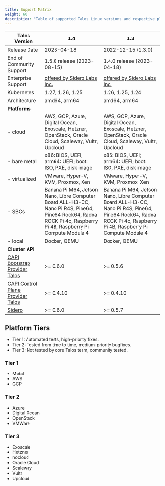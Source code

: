 ```yaml
---
title: Support Matrix
weight: 60
description: "Table of supported Talos Linux versions and respective platforms."
---
```


| Talos Version                                                                                                  | 1.4                                | 1.3                                |
|----------------------------------------------------------------------------------------------------------------|------------------------------------|------------------------------------|
| Release Date                                                                                                   | 2023-04-18                         | 2022-12-15 (1.3.0)                 |
| End of Community Support                                                                                       | 1.5.0 release (2023-08-15)         | 1.4.0 release (2023-04-18)         |
| Enterprise Support                                                                                             | [offered by Sidero Labs Inc.](https://www.siderolabs.com/support/) | [offered by Sidero Labs Inc.](https://www.siderolabs.com/support/) |
| Kubernetes                                                                                                     | 1.27, 1.26, 1.25                   | 1.26, 1.25, 1.24                   |
| Architecture                                                                                                   | amd64, arm64                       | amd64, arm64                       |
| **Platforms**                                                                                                  |                                    |                                    |
| - cloud                                                                                                        | AWS, GCP, Azure, Digital Ocean, Exoscale, Hetzner, OpenStack, Oracle Cloud, Scaleway, Vultr, Upcloud | AWS, GCP, Azure, Digital Ocean, Exoscale, Hetzner, OpenStack, Oracle Cloud, Scaleway, Vultr, Upcloud |
| - bare metal                                                                                                   | x86: BIOS, UEFI; arm64: UEFI; boot: ISO, PXE, disk image | x86: BIOS, UEFI; arm64: UEFI; boot: ISO, PXE, disk image |
| - virtualized                                                                                                  | VMware, Hyper-V, KVM, Proxmox, Xen | VMware, Hyper-V, KVM, Proxmox, Xen |
| - SBCs                                                                                                         | Banana Pi M64, Jetson Nano, Libre Computer Board ALL-H3-CC, Nano Pi R4S, Pine64, Pine64 Rock64, Radxa ROCK Pi 4c, Raspberry Pi 4B, Raspberry Pi Compute Module 4 | Banana Pi M64, Jetson Nano, Libre Computer Board ALL-H3-CC, Nano Pi R4S, Pine64, Pine64 Rock64, Radxa ROCK Pi 4c, Raspberry Pi 4B, Raspberry Pi Compute Module 4 |
| - local                                                                                                        | Docker, QEMU                       | Docker, QEMU                       |
| **Cluster API**                                                                                                |                                    |                                    |
| [CAPI Bootstrap Provider Talos](https://github.com/siderolabs/cluster-api-bootstrap-provider-talos)            | >= 0.6.0                           | >= 0.5.6                           |
| [CAPI Control Plane Provider Talos](https://github.com/siderolabs/cluster-api-control-plane-provider-talos)    | >= 0.4.10                          | >= 0.4.10                          |
| [Sidero](https://www.sidero.dev/)                                                                              | >= 0.6.0                           | >= 0.5.7                           |

## Platform Tiers

* Tier 1: Automated tests, high-priority fixes.
* Tier 2: Tested from time to time, medium-priority bugfixes.
* Tier 3: Not tested by core Talos team, community tested.

### Tier 1

* Metal
* AWS
* GCP

### Tier 2

* Azure
* Digital Ocean
* OpenStack
* VMWare

### Tier 3

* Exoscale
* Hetzner
* nocloud
* Oracle Cloud
* Scaleway
* Vultr
* Upcloud
